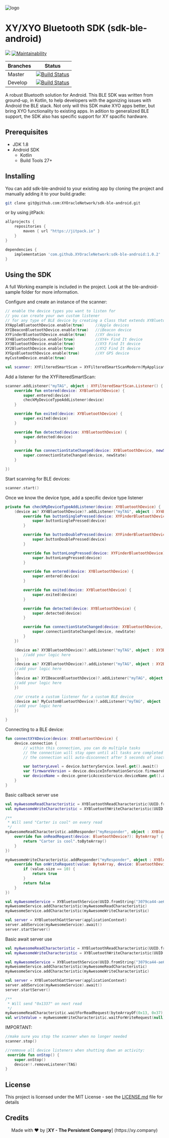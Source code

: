 [logo]: https://www.xy.company/img/home/logo_xy.png "XYAccount"

![logo]

# XY/XYO Bluetooth SDK (sdk-ble-android)

[![](https://jitpack.io/v/XYOracleNetwork/sdk-ble-android.svg)](https://jitpack.io/#XYOracleNetwork/sdk-ble-android) [![Maintainability](https://api.codeclimate.com/v1/badges/da919183c3fe8a4fdbe3/maintainability)](https://codeclimate.com/github/XYOracleNetwork/sdk-ble-android/maintainability)

| Branches        | Status           |
| ------------- |:-------------:|
| Master      | [![Build Status](https://travis-ci.com/XYOracleNetwork/sdk-ble-android.svg?branch=master)](https://travis-ci.com/XYOracleNetwork/sdk-ble-android) |
| Develop      | [![Build Status](https://travis-ci.com/XYOracleNetwork/sdk-ble-android.svg?branch=develop)](https://travis-ci.com/XYOracleNetwork/sdk-ble-android)      |

A robust Bluetooth solution for Android. This BLE SDK was written from ground-up, in Kotlin,
 to help developers with the agonizing issues with Android the BLE stack.
Not only will this SDK make XYO apps better, but bring XYO functionality to existing apps.  In adition to generalized BLE support, the SDK also has specific support for XY spacific hardware.

## Prerequisites

* JDK 1.8
* Android SDK
  * Kotlin
  * Build Tools 27+
  
## Installing

You can add sdk-ble-android to your existing app by cloning the project and manually adding it
to your build.gradle:

```bash
git clone git@github.com:XYOracleNetwork/sdk-ble-android.git
```

or by using jitPack:

```gradle
allprojects {
    repositories {
        maven { url "https://jitpack.io" }
    }
}
```

```gradle
dependencies {
    implementation 'com.github.XYOracleNetwork:sdk-ble-android:1.0.2'
}
```

## Using the SDK

A full Working example is included in the project. Look at the ble-android-sample folder for more information.

Configure and create an instance of the scanner:

```kotlin
// enable the device types you want to listen for
// you can create your own custom listener
// for any type of BLE device by creating a Class that extends XYBluetoothDevice
XYAppleBluetoothDevice.enable(true)     //Apple devices
XYIBeaconBluetoothDevice.enable(true)   //iBeacon device
XYFinderBluetoothDevice.enable(true)    //XY device
XY4BluetoothDevice.enable(true)         //XY4+ Find It device
XY3BluetoothDevice.enable(true)         //XY3 Find It device
XY2BluetoothDevice.enable(true)         //XY2 Find It device
XYGpsBluetoothDevice.enable(true)       //XY GPS device
myCustomDevice.enable(true)

val scanner: XYFilteredSmartScan = XYFilteredSmartScanModern(MyApplication.getAppContext())
```

Add a listener for the XYFilteredSmartScan:

```kotlin
scanner.addListener("myTAG", object : XYFilteredSmartScan.Listener() {
    override fun entered(device: XYBluetoothDevice) {
        super.entered(device)
        checkMyDeviceTypeAddListener(device)
    }

    override fun exited(device: XYBluetoothDevice) {
        super.exited(device)
    }

    override fun detected(device: XYBluetoothDevice) {
        super.detected(device)
    }

    override fun connectionStateChanged(device: XYBluetoothDevice, newState: Int) {
        super.connectionStateChanged(device, newState)
    }

})
```

Start scanning for BLE devices:

```kotlin
scanner.start()
```

Once we know the device type, add a specific device type listener

```kotlin
private fun checkMyDeviceTypeAddListener(device: XYBluetoothDevice) {
    (device as? XY4BluetoothDevice)?.addListener("myTAG", object : XY4BluetoothDevice.Listener(){
        override fun buttonSinglePressed(device: XYFinderBluetoothDevice) {
            super.buttonSinglePressed(device)
        }

        override fun buttonDoublePressed(device: XYFinderBluetoothDevice) {
            super.buttonDoublePressed(device)
        }

        override fun buttonLongPressed(device: XYFinderBluetoothDevice) {
            super.buttonLongPressed(device)
        }

        override fun entered(device: XYBluetoothDevice) {
            super.entered(device)
        }

        override fun exited(device: XYBluetoothDevice) {
            super.exited(device)
        }

        override fun detected(device: XYBluetoothDevice) {
            super.detected(device)
        }

        override fun connectionStateChanged(device: XYBluetoothDevice, newState: Int) {
            super.connectionStateChanged(device, newState)
        }
    })

    (device as? XY3BluetoothDevice)?.addListener("myTAG", object : XY3BluetoothDevice.Listener(){
        //add your logic here
    })
    (device as? XY2BluetoothDevice)?.addListener("myTAG", object : XY2BluetoothDevice.Listener(){
    //add your logic here
    })
    (device as? XYIBeaconBluetoothDevice)?.addListener("myTAG", object : XYIBeaconBluetoothDevice.Listener(){
    //add your logic here
    })

    //or create a custom listener for a custom BLE device
    (device as? MyCustomBluetoothDevice)?.addListener("myTAG", object : MyCustomBluetoothDevice.Listener(){
    //add your logic here
    })

}
```

Connecting to a BLE device:

```kotlin
fun connectXY4Device(device: XY4BluetoothDevice) {
    device.connection {
        // within this connection, you can do multiple tasks
        // the connection will stay open until all tasks are completed
        // the connection will auto-disconnect after 5 seconds of inactivity.

        var batteryLevel = device.batteryService.level.get().await()
        var firmwareVersion = device.deviceInformationService.firmwareRevisionString.get().await()
        var deviceName = device.genericAccessService.deviceName.get().await()
    }
}
```

Basic callback server use
```kotlin
val myAwesomeReadCharacteristic = XYBluetoothReadCharacteristic(UUID.fromString("01ef8f90-e99f-48ae-87bb-f683b93c692f"))
val myAwesomeWriteCharacteristic = XYBluetoothWriteCharacteristic(UUID.fromString("01ef8f90-e99f-48ae-87bb-f683b93c692f"))

/**
 * Will send "Carter is cool" on every read
 */
myAwesomeReadCharacteristic.addResponder("myResponder", object : XYBluetoothReadCharacteristic.XYBluetoothReadCharacteristicResponder {
    override fun onReadRequest(device: BluetoothDevice?): ByteArray? {
        return "Carter is cool".toByteArray()
    }
})

myAwesomeWriteCharacteristic.addResponder("myResponder", object : XYBluetoothWriteCharacteristic.XYBluetoothWriteCharacteristicResponder {
    override fun onWriteRequest(value: ByteArray, device: BluetoothDevice?): Boolean? {
        if (value.size == 10) {
            return true
        }
        return false
    }
})

val myAwesomeService = XYBluetoothService(UUID.fromString("3079ca44-ae64-4797-b4e5-a31e3304c481"), BluetoothGattService.SERVICE_TYPE_PRIMARY)
myAwesomeService.addCharacteristic(myAwesomeReadCharacteristic)
myAwesomeService.addCharacteristic(myAwesomeWriteCharacteristic)

val server = XYBluetoothGattServer(applicationContext)
server.addService(myAwesomeService).await()
server.startServer()
```


Basic await server use
```kotlin
val myAwesomeReadCharacteristic = XYBluetoothReadCharacteristic(UUID.fromString("01ef8f90-e99f-48ae-87bb-f683b93c692f"))
val myAwesomeWriteCharacteristic = XYBluetoothWriteCharacteristic(UUID.fromString("01ef8f90-e99f-48ae-87bb-f683b93c692f"))

val myAwesomeService = XYBluetoothService(UUID.fromString("3079ca44-ae64-4797-b4e5-a31e3304c481"), BluetoothGattService.SERVICE_TYPE_PRIMARY)
myAwesomeService.addCharacteristic(myAwesomeReadCharacteristic)
myAwesomeService.addCharacteristic(myAwesomeWriteCharacteristic)

val server = XYBluetoothGattServer(applicationContext)
server.addService(myAwesomeService).await()
server.startServer()

/**
 * Will send "0x1337" on next read
 */
myAwesomeReadCharacteristic.waitForReadRequest(byteArrayOf(0x13, 0x37), null).await()
val writeValue = myAwesomeWriteCharacteristic.waitForWriteRequest(null).await()
```

IMPORTANT:

```kotlin
//make sure you stop the scanner when no longer needed
scanner.stop()

//remmove all device listeners when shutting down an activity:
 override fun onStop() {
    super.onStop()
    device!!.removeListener(TAG)
}
```

## License

This project is licensed under the MIT License - see the [LICENSE.md](LICENSE.md) file for details

## Credits

<p align="center">Made with  ❤️  by [<b>XY - The Persistent Company</b>] (https://xy.company)</p>
